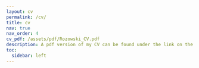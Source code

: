 ```yaml
---
layout: cv
permalink: /cv/
title: cv
nav: true
nav_order: 4
cv_pdf: /assets/pdf/Rozowski_CV.pdf
description: A pdf version of my CV can be found under the link on the right.
toc:
  sidebar: left
---
```


